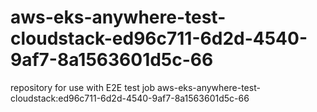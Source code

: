 # aws-eks-anywhere-test-cloudstack-ed96c711-6d2d-4540-9af7-8a1563601d5c-66
repository for use with E2E test job aws-eks-anywhere-test-cloudstack:ed96c711-6d2d-4540-9af7-8a1563601d5c-66

